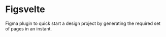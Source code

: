 # Figsvelte

Figma plugin to quick start a design project by generating the required set of pages in an instant.
